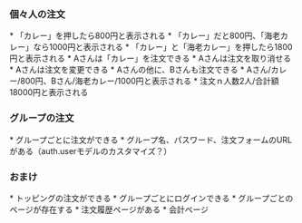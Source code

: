 <h3>個々人の注文</h3>
* 「カレー」を押したら800円と表示される
* 「カレー」だと800円、「海老カレー」なら1000円と表示される
* 「カレー」と「海老カレー」を押したら1800円と表示される
* Aさんは「カレー」を注文できる
* Aさんは注文を取り消せる
* Aさんは注文を変更できる
* Aさんの他に、Bさんも注文できる
* Aさん/カレー/800円、Bさん/海老カレー/1000円と表示される
* 注文ｎ人数2人/合計額18000円と表示される


<h3>グループの注文</h3>
* グループごとに注文ができる
* グループ名、パスワード、注文フォームのURLがある（auth.userモデルのカスタマイズ？）


<h3>おまけ</h3>
* トッピングの注文ができる
* グループごとにログインできる
* グループごとのページが存在する
* 注文履歴ページがある
* 会計ページ